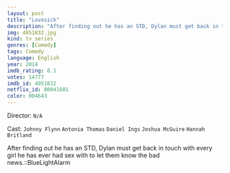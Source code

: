 ```yaml
---
layout: post
title: "Lovesick"
description: "After finding out he has an STD, Dylan must get back in touch with every girl he has ever had sex with to let them know the bad news.::BlueLightAlarm.."
img: 4051832.jpg
kind: tv series
genres: [Comedy]
tags: Comedy 
language: English
year: 2014
imdb_rating: 8.1
votes: 14777
imdb_id: 4051832
netflix_id: 80041601
color: 004643
---
```

Director: `N/A`  

Cast: `Johnny Flynn` `Antonia Thomas` `Daniel Ings` `Joshua McGuire` `Hannah Britland` 

After finding out he has an STD, Dylan must get back in touch with every girl he has ever had sex with to let them know the bad news.::BlueLightAlarm